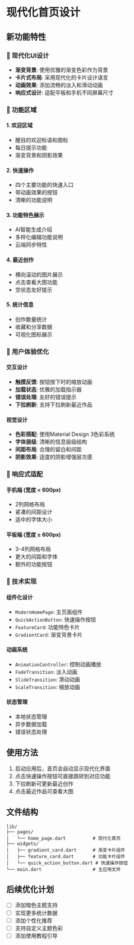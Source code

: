 # 现代化首页设计

## 新功能特性

### 🎨 现代化UI设计
- **渐变背景**: 使用优雅的渐变色彩作为背景
- **卡片式布局**: 采用现代化的卡片设计语言
- **动画效果**: 添加流畅的淡入和滑动动画
- **响应式设计**: 适配平板和手机不同屏幕尺寸

### 🚀 功能区域

#### 1. 欢迎区域
- 醒目的欢迎标语和图标
- 每日提示功能
- 渐变背景和阴影效果

#### 2. 快速操作
- 四个主要功能的快速入口
- 带动画效果的按钮
- 清晰的功能说明

#### 3. 功能特色展示
- AI智能生成介绍
- 多样化编辑功能说明
- 云端同步特性

#### 4. 最近创作
- 横向滚动的图片展示
- 点击查看大图功能
- 空状态友好提示

#### 5. 统计信息
- 创作数量统计
- 收藏和分享数据
- 可视化图标展示

### 🎯 用户体验优化

#### 交互设计
- **触摸反馈**: 按钮按下时的缩放动画
- **加载状态**: 优雅的加载指示器
- **错误处理**: 友好的错误提示
- **下拉刷新**: 支持下拉刷新最近作品

#### 视觉设计
- **色彩搭配**: 使用Material Design 3色彩系统
- **字体层级**: 清晰的信息层级结构
- **间距布局**: 合理的留白和间距
- **阴影效果**: 适度的阴影增强层次感

### 📱 响应式适配

#### 手机端 (宽度 < 600px)
- 2列网格布局
- 紧凑的间距设计
- 适中的字体大小

#### 平板端 (宽度 ≥ 600px)
- 3-4列网格布局
- 更大的间距和字体
- 额外的功能按钮

### 🔧 技术实现

#### 组件化设计
- `ModernHomePage`: 主页面组件
- `QuickActionButton`: 快速操作按钮
- `FeatureCard`: 功能特色卡片
- `GradientCard`: 渐变背景卡片

#### 动画系统
- `AnimationController`: 控制动画播放
- `FadeTransition`: 淡入动画
- `SlideTransition`: 滑动动画
- `ScaleTransition`: 缩放动画

#### 状态管理
- 本地状态管理
- 异步数据加载
- 错误状态处理

## 使用方法

1. 启动应用后，首页会自动显示现代化界面
2. 点击快速操作按钮可直接跳转到对应功能
3. 下拉刷新可更新最近创作
4. 点击最近作品可查看大图

## 文件结构

```
lib/
├── pages/
│   └── home_page.dart          # 现代化首页
├── widgets/
│   ├── gradient_card.dart      # 渐变卡片组件
│   ├── feature_card.dart       # 功能卡片组件
│   └── quick_action_button.dart # 快速操作按钮
└── main.dart                   # 主应用文件
```

## 后续优化计划

- [ ] 添加暗色主题支持
- [ ] 实现更多统计数据
- [ ] 添加个性化推荐
- [ ] 支持自定义主题色彩
- [ ] 添加使用教程引导